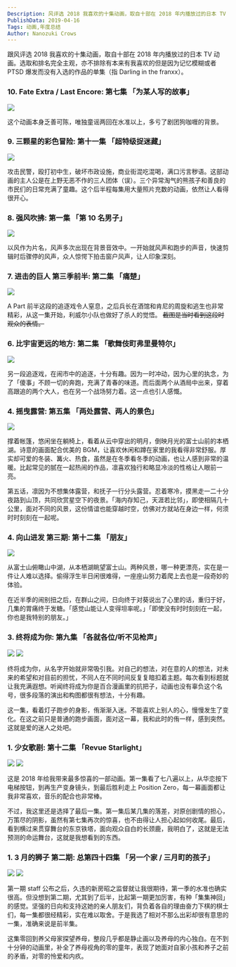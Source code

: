 ```yaml
---
Description: 风评选 2018 我喜欢的十集动画，取自十部在 2018 年内播放过的日本 TV 动画。选取和排名完全主观，亦不排除有本来有我喜欢的但是因为记忆模糊或者 PTSD 爆发而没有入选的作品的单集。
PublishData: 2019-04-16
Tags: 动画,年度总结
Author: Nanozuki Crows
---
```


跟风评选 2018 我喜欢的十集动画，取自十部在 2018 年内播放过的日本 TV 动画。选取和排名完全主观，亦不排除有本来有我喜欢的但是因为记忆模糊或者 PTSD 爆发而没有入选的作品的单集（指 Darling in the franxx）。

### 10. Fate Extra / Last Encore: 第七集 「为某人写的故事」

![](https://strapi.us-east-1.linodeobjects.com/FELE_EP_07_f235cd5107.png)

这个动画本身乏善可陈，唯独童谣两回在水准以上，多亏了剧团狗咖喱的背景。

### 9. 三颗星的彩色冒险: 第十一集 「超特级捉迷藏」

![](https://strapi.us-east-1.linodeobjects.com/EP_11_3bd5b2c3ac.png)

攻击民警，殴打初中生，破坏市政设施，商业街混吃混喝，满口污言秽语。这部动画的主人公是在上野无恶不作的三人团体（误）。三个异常淘气的熊孩子和善良的市民们的日常充满了童趣。这个后半程每集用大量照片充数的动画，依然让人看得很开心。

### 8. 强风吹拂: 第一集 「第 10 名男子」

![](https://strapi.us-east-1.linodeobjects.com/EP_1_d5bfd119d0.png)

以风作为片名，风声多次出现在背景音效中。一开始就风声和跑步的声音，快速剪辑时后骤停的风声，众人惊愕下拍击窗户风声，让人印象深刻。

### 7. 进击的巨人 第三季前半: 第二集 「痛楚」

![](https://strapi.us-east-1.linodeobjects.com/S3_EP_2_3df087d932.png)

A Part 前半这段的追逐戏令人窒息，之后兵长在酒馆和肯尼的周旋和逃生也非常精彩，从这一集开始，利威尔小队也做好了杀人的觉悟。 <del>截图是当时看到这段时观众的表情。</del>

### 6. 比宇宙更远的地方: 第二集 「歌舞伎町弗里曼特尔」

![](https://strapi.us-east-1.linodeobjects.com/EP_2_16c2302300.png)

另一段追逐戏，在闹市中的追逐，十分有趣。因为一时冲动，因为心里的执念，为了「傻事」不顾一切的奔跑，充满了青春的味道。而后面两个从酒局中出来，穿着高跟追的两个大人，也在另一个战场努力着。这一点也引人感慨。

### 4. 摇曳露营: 第五集 「两处露营、两人的景色」

![](https://strapi.us-east-1.linodeobjects.com/EP_5_5d919a5a89.png)

撑着帐篷，悠闲坐在躺椅上，看着从云中穿出的明月，倒映月光的富士山前的本栖湖。诗意的画面配合优美的 BGM，让喜欢休闲和蹲在家里的我看得非常舒服。厚实却可爱的冬装、篝火、热食，虽然是在冬季看冬季的动画，也让人感到非常的温暖。比起常见的腻在一起热闹的作品，凛喜欢独行和略显冷淡的性格让人眼前一亮。

第五话，凛因为不想集体露营，和抚子一行分头露营。忍着寒冷，摸黑走一二十分夜路到山顶，共同欣赏星空下的夜景。「海内存知己，天涯若比邻」，即使相隔几十公里，面对不同的风景，这份情谊也能穿越时空，仿佛对方就站在身边一样，何须时时刻刻在一起呢。

### 4. 向山进发 第三期: 第十二集 「朋友」

![](https://strapi.us-east-1.linodeobjects.com/S3_EP_12_2f6646bcf4.png)

从富士山俯瞰山中湖，从本栖湖眺望富士山。两种风景，哪一种更漂亮，实在是一件让人难以选择。偷得浮生半日闲很难得，一座座山努力着爬上去也是一段奇妙的体验。

在近半季的闹别扭之后，在群山之间，日向终于对葵说出了心里的话，重归于好，几集的胃痛终于发糖。「感觉山能让人变得坦率呢。」「即使没有时时刻刻在一起，你也是我特别的朋友。」

### 3. 终将成为你: 第九集 「各就各位/听不见枪声」

![](https://strapi.us-east-1.linodeobjects.com/EP_9_1_82c5853f21.png)
![](https://strapi.us-east-1.linodeobjects.com/EP_9_2_0015ec7184.png)

终将成为你，从名字开始就非常吸引我。对自己的想法，对在意的人的想法，对未来的希望和对目前的担忧，不同人在不同时间反复复暗扣着主题。每次看到标题就让我充满遐想。听闻终将成为你是百合漫画里的抗把子，动画也没有辜负这个名号，很多段落的演出和构图都很有想法，十分有趣。

这一集，看着灯子跑步的身影，侑渐渐入迷。不能喜欢上别人的心，慢慢发生了变化。在这之前只是普通的跑步画面，面对这一幕，我和此时的侑一样，感到突然。这就是爱的迷人之处吧。

### 1. 少女歌剧: 第十二集 「Revue Starlight」

![](https://strapi.us-east-1.linodeobjects.com/EP_12_1_7fc8318b68.png)
![](https://strapi.us-east-1.linodeobjects.com/EP_12_2_c1f0e7e63a.png)

这是 2018 年给我带来最多惊喜的一部动画。第一集看了七八遍以上，从华恋按下电梯按钮，到再生产变身镜头，到最后胜利走上 Position Zero，每一幕画面都让我非常喜欢，音乐的配合也非常棒。

不过，我这里还是选择了最后一集。第一集后某几集的落差，对原创剧情的担心，万策尽的阴影，虽然有第七集再次的惊喜，也不由得让人担心起如何收尾。最后，看到横过来贯穿舞台的东京铁塔，面向观众自白的长颈鹿，我明白了，这就是无法预测的命运舞台，这就是我想看到的东西。

### 1. 3 月的狮子 第二期: 总第四十四集 「另一个家 / 三月町的孩子」

![](https://strapi.us-east-1.linodeobjects.com/3_EP_44_1_5d8defe8c8.png)
![](https://strapi.us-east-1.linodeobjects.com/3_EP_44_2_9a537e9788.png)

第一期 staff 公布之后，久违的新房昭之监督就让我很期待，第一季的水准也确实很高。但没想到第二期，尤其到了后半，比起第一期更加厉害，有种「集集神回」的感觉。坚强的日向和支持这她的亲人朋友们，背负着各自的理由奋力下棋的棋士们，每一集都很经精彩，实在难以取舍。于是我选了相对不那么出彩却很有意思的一集，准确来说是前半集。

这集零回到养父母家探望养母，整段几乎都是静止画以及养母的内心独白。在不到十分钟的动画里，补全了养母视角的零的童年，表现了她面对自家小孩和养子之前的矛盾，对零的怜爱和内疚。
